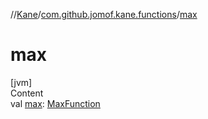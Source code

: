 //[Kane](../index.md)/[com.github.jomof.kane.functions](index.md)/[max](max.md)



# max  
[jvm]  
Content  
val [max](max.md): [MaxFunction](-max-function/index.md)  



